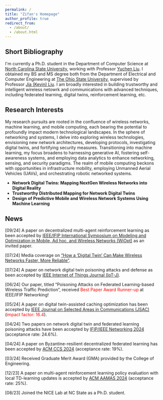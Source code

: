 ```yaml
---
permalink: /
title: "Zifan's Homepage"
author_profile: true
redirect_from: 
  - /about/
  - /about.html
---
```


## Short Bibliography

I'm currently a Ph.D. student in the Department of Computer Science at [North Carolina State University](https://www.ncsu.edu/), working with Professor [Yuchen Liu](https://nicelab.us/). I obtained my BS and MS degree both from the Department of Electrical and Computer Engineering at [The Ohio State University](https://www.osu.edu/), supervised by Professor [Jia (Kevin) Liu](https://kevinliu-osu.github.io/). I am broadly interested in building trustworthy and intelligent wireless netowrk and communications with advanced techniques, including federated learning, digital twins, reinforcement learning, etc.

## Research Interests

My research pursuits are rooted in the confluence of wireless networks, machine learning, and mobile computing, each bearing the potential to profoundly impact modern technological landscapes. In the sphere of networking and systems, I delve into exploring wireless technologies, envisioning new network architectures, developing protocols, investigating digital twins, and fortifying security measures. Transitioning into machine learning, my focus broadens to harnessing generative AI, fostering self-awareness systems, and employing data analytics to enhance networking, sensing, and security paradigms. The realm of mobile computing beckons with opportunities in infrastructure mobility, employing Unmanned Aerial Vehicles (UAVs), and orchestrating robotic networked systems. 

- **Network Digital Twins: Mapping NextGen Wireless Networks into Digital Reality**
- **Trustworthy Distributed Mapping for Network Digital Twins**
- **Design of Predictive Mobile and Wireless Network Systems Using Machine Learning**

## News
[09/24] A paper on decentralized multi-agent reinforcement learning as been accepted by [IEEE/IFIP International Symposium on Modeling and Optimization in Mobile, Ad hoc, and Wireless Networks (WiOpt)](https://wiopt24.github.io/) as an invited paper.

[07/24] Media coverage on [“How a ‘Digital Twin’ Can Make Wireless Networks Faster, More Reliable”](https://news.ncsu.edu/2024/07/improved-edge-caching/).

[07/24] A paper on network digital twin poisoning attacks and defense as been accepted by [IEEE Internet of Things Journal (IoT-J)](https://ieee-iotj.org/).

[06/24] Our paper, titled “Poisoning Attacks on Federated Learning-based Wireless Traffic Prediction”, received <font color="red">Best Paper Award Runner-up</font> at IEEE/IFIP Networking!

[05/24] A paper on digital twin-assisted caching optimization has been accepted by [IEEE Journal on Selected Areas in Communications (JSAC)](https://www.comsoc.org/publications/journals/ieee-jsac/cfp/advanced-optimization-theory-and-algorithms-next-generation) (<font color="red">impact factor: 16.4</font>).

[04/24] Two papers on network digital twin and federated learning poisoning attacks have been accepted by [IFIP/IEEE Networking 2024](https://networking.ifip.org/2024/) (acceptance rate: 24.6%).

[04/24] A paper on Byzantine-resilient decentralized federated learning has been accepted by [ACM CCS 2024](https://www.sigsac.org/ccs/CCS2024/home.html) (acceptance rate: 19%).

[03/24] Received Graduate Merit Award (GMA) provided by the College of Engineering.

[12/23] A paper on multi-agent reinforcement learning policy evaluation with local TD-learning updates is accepted by [ACM AAMAS 2024](https://www.aamas2024-conference.auckland.ac.nz/) (acceptance rate: 25%).

[08/23] Joined the NICE Lab at NC State as a Ph.D. student.